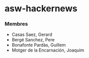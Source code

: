 # asw-hackernews
### Membres
- Casas Saez, Gerard
- Bergé Sanchez, Pere
- Bonafonte Pardàs, Guillem
- Motger de la Encarnación, Joaquim

